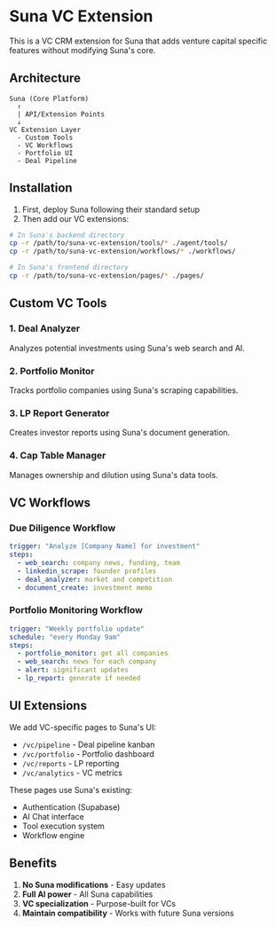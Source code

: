 # Suna VC Extension

This is a VC CRM extension for Suna that adds venture capital specific features without modifying Suna's core.

## Architecture

```
Suna (Core Platform)
  ↑
  | API/Extension Points
  ↓
VC Extension Layer
  - Custom Tools
  - VC Workflows  
  - Portfolio UI
  - Deal Pipeline
```

## Installation

1. First, deploy Suna following their standard setup
2. Then add our VC extensions:

```bash
# In Suna's backend directory
cp -r /path/to/suna-vc-extension/tools/* ./agent/tools/
cp -r /path/to/suna-vc-extension/workflows/* ./workflows/

# In Suna's frontend directory  
cp -r /path/to/suna-vc-extension/pages/* ./pages/
```

## Custom VC Tools

### 1. Deal Analyzer
Analyzes potential investments using Suna's web search and AI.

### 2. Portfolio Monitor
Tracks portfolio companies using Suna's scraping capabilities.

### 3. LP Report Generator
Creates investor reports using Suna's document generation.

### 4. Cap Table Manager
Manages ownership and dilution using Suna's data tools.

## VC Workflows

### Due Diligence Workflow
```yaml
trigger: "Analyze [Company Name] for investment"
steps:
  - web_search: company news, funding, team
  - linkedin_scrape: founder profiles
  - deal_analyzer: market and competition
  - document_create: investment memo
```

### Portfolio Monitoring Workflow
```yaml
trigger: "Weekly portfolio update"
schedule: "every Monday 9am"
steps:
  - portfolio_monitor: get all companies
  - web_search: news for each company
  - alert: significant updates
  - lp_report: generate if needed
```

## UI Extensions

We add VC-specific pages to Suna's UI:
- `/vc/pipeline` - Deal pipeline kanban
- `/vc/portfolio` - Portfolio dashboard
- `/vc/reports` - LP reporting
- `/vc/analytics` - VC metrics

These pages use Suna's existing:
- Authentication (Supabase)
- AI Chat interface
- Tool execution system
- Workflow engine

## Benefits

1. **No Suna modifications** - Easy updates
2. **Full AI power** - All Suna capabilities
3. **VC specialization** - Purpose-built for VCs
4. **Maintain compatibility** - Works with future Suna versions